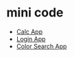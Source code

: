 # mini code

* [Calc App](md/calc.md)
* [Login App](md/calc.md)
* [Color Search App](md/color_search.md)